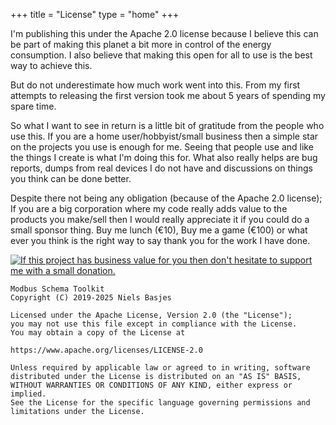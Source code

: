 +++
title = "License"
type = "home"
+++

I'm publishing this under the Apache 2.0 license because I believe this can be part of making this planet a bit more in control of the energy consumption.
I also believe that making this open for all to use is the best way to achieve this.

But do not underestimate how much work went into this. From my first attempts to releasing the first version took me about 5 years of spending my spare time.

So what I want to see in return is a little bit of gratitude from the people who use this.
If you are a home user/hobbyist/small business then a simple star on the projects you use is enough for me. Seeing that people use and like the things I create is what I'm doing this for.
What also really helps are bug reports, dumps from real devices I do not have and discussions on things you think can be done better.

Despite there not being any obligation (because of the Apache 2.0 license); If you are a big corporation where my code really adds value to the products you make/sell then I would really appreciate it if you could do a small sponsor thing. Buy me lunch (€10), Buy me a game (€100) or what ever you think is the right way to say thank you for the work I have done.

[![If this project has business value for you then don't hesitate to support me with a small donation.](https://img.shields.io/badge/Sponsor%20me-via%20Github-darkgreen.svg)](https://github.com/sponsors/nielsbasjes)

    Modbus Schema Toolkit
    Copyright (C) 2019-2025 Niels Basjes

    Licensed under the Apache License, Version 2.0 (the "License");
    you may not use this file except in compliance with the License.
    You may obtain a copy of the License at

    https://www.apache.org/licenses/LICENSE-2.0

    Unless required by applicable law or agreed to in writing, software
    distributed under the License is distributed on an "AS IS" BASIS,
    WITHOUT WARRANTIES OR CONDITIONS OF ANY KIND, either express or implied.
    See the License for the specific language governing permissions and
    limitations under the License.
